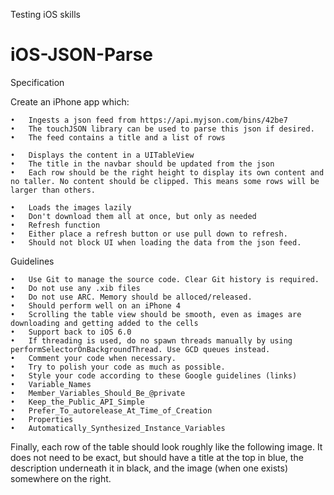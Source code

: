 Testing iOS skills

# iOS-JSON-Parse

Specification

Create an iPhone app which:

	•	Ingests a json feed from https://api.myjson.com/bins/42be7
	•	The touchJSON library can be used to parse this json if desired.
	•	The feed contains a title and a list of rows

	•	Displays the content in a UITableView
	•	The title in the navbar should be updated from the json
	•	Each row should be the right height to display its own content and no taller. No content should be clipped. This means some rows will be larger than others.

	•	Loads the images lazily
	•	Don't download them all at once, but only as needed
	•	Refresh function
	•	Either place a refresh button or use pull down to refresh.
	•	Should not block UI when loading the data from the json feed.

Guidelines

	•	Use Git to manage the source code. Clear Git history is required.
	•	Do not use any .xib files
	•	Do not use ARC. Memory should be alloced/released.
	•	Should perform well on an iPhone 4
	•	Scrolling the table view should be smooth, even as images are downloading and getting added to the cells
	•	Support back to iOS 6.0
	•	If threading is used, do no spawn threads manually by using performSelectorOnBackgroundThread. Use GCD queues instead.
	•	Comment your code when necessary.
	•	Try to polish your code as much as possible.
	•	Style your code according to these Google guidelines (links)
	•	Variable_Names
	•	Member_Variables_Should_Be_@private
	•	Keep_the_Public_API_Simple
	•	Prefer_To_autorelease_At_Time_of_Creation
	•	Properties
	•	Automatically_Synthesized_Instance_Variables


Finally, each row of the table should look roughly like the following image. It does not need to be exact, but should have a title at the top in blue, the description underneath it in black, and the image (when one exists) somewhere on the right.
